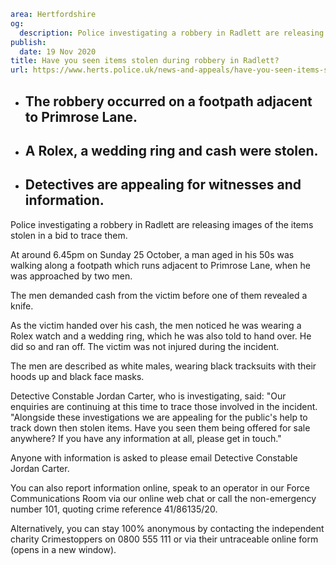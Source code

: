 ```yaml
area: Hertfordshire
og:
  description: Police investigating a robbery in Radlett are releasing images of the items stolen in a bid to trace them.
publish:
  date: 19 Nov 2020
title: Have you seen items stolen during robbery in Radlett?
url: https://www.herts.police.uk/news-and-appeals/have-you-seen-items-stolen-during-robbery-in-radlett-0889
```

* ## The robbery occurred on a footpath adjacent to Primrose Lane.

 * ## A Rolex, a wedding ring and cash were stolen.

 * ## Detectives are appealing for witnesses and information.

Police investigating a robbery in Radlett are releasing images of the items stolen in a bid to trace them.

At around 6.45pm on Sunday 25 October, a man aged in his 50s was walking along a footpath which runs adjacent to Primrose Lane, when he was approached by two men.

The men demanded cash from the victim before one of them revealed a knife.

As the victim handed over his cash, the men noticed he was wearing a Rolex watch and a wedding ring, which he was also told to hand over. He did so and ran off. The victim was not injured during the incident.

The men are described as white males, wearing black tracksuits with their hoods up and black face masks.

Detective Constable Jordan Carter, who is investigating, said: "Our enquiries are continuing at this time to trace those involved in the incident. "Alongside these investigations we are appealing for the public's help to track down then stolen items. Have you seen them being offered for sale anywhere? If you have any information at all, please get in touch."

Anyone with information is asked to please email Detective Constable Jordan Carter.

You can also report information online, speak to an operator in our Force Communications Room via our online web chat or call the non-emergency number 101, quoting crime reference 41/86135/20.

Alternatively, you can stay 100% anonymous by contacting the independent charity Crimestoppers on 0800 555 111 or via their untraceable online form (opens in a new window).
